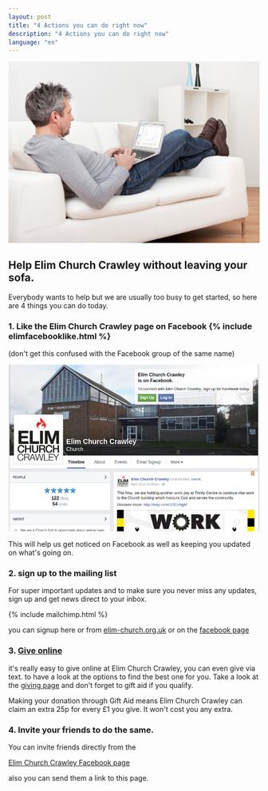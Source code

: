 ```yaml
---
layout: post
title: "4 Actions you can do right now"
description: "4 Actions you can do right now"
language: "en"
---
```


![Cover](/assets/img/posts/Man-on-a-sofa-using-analytics.jpeg)

## Help Elim Church Crawley without leaving your sofa.

Everybody wants to help but we are usually too busy to get started, so here are 4 things you can do today.
<!-- more -->

### 1. Like the Elim Church Crawley page on Facebook {% include elimfacebooklike.html %} 

(don't get this confused with the Facebook group of the same name)

![Elim Church Crawley Facebook Page](/assets/img/posts/elimfb.png "Elim Church Crawley Facebook Page")

This will help us get noticed on Facebook as well as keeping you updated on what's going on.


### 2. sign up to the mailing list

For super important updates and to make sure you never miss any updates, sign up and get news direct to your inbox.

{% include mailchimp.html %}

you can signup here or from [elim-church.org.uk](http://elim-church.org.uk) or on the [facebook page](https://facebook.com/elimchurchcrawley)


### 3. [Give online](https://elim-church.org.uk/giving)


it's really easy to give online at Elim Church Crawley, you can even give via text.
to have a look at the options to find the best one for you.
Take a look at the [giving page](http://elim-church.org.uk/giving) and don't forget to gift aid if you qualify.

Making your donation through Gift Aid means Elim Church Crawley can claim an extra 25p for every £1 you give.
It won't cost you any extra.


### 4. Invite your friends to do the same.

You can invite friends directly from the 

[Elim Church Crawley Facebook page](https://facebook.com/elimchurchcrawley)

also you can send them a link to this page.